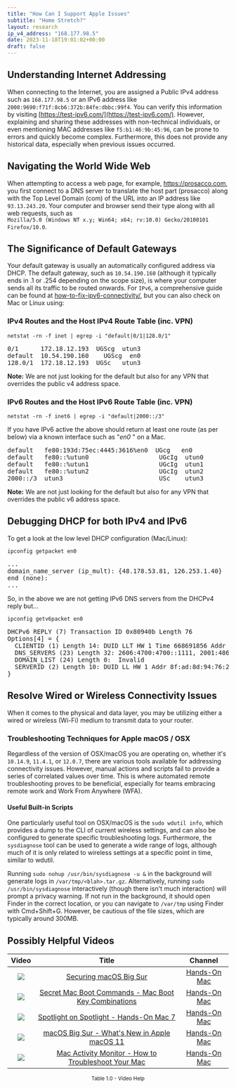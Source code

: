 ```yaml
---
title: "How Can I Support Apple Issues"
subtitle: "Home Stretch?"
layout: research
ip_v4_address: "168.177.98.5"
date: 2023-11-18T19:01:02+00:00
draft: false
---
```


## Understanding Internet Addressing

When connecting to the Internet, you are assigned a Public IPv4 address such as `168.177.98.5` or an IPv6 address like `2000:9690:f71f:8cb6:372b:84fe:dbbc:99f4`. You can verify this information by visiting [https://test-ipv6.com/](https://test-ipv6.com/). However, explaining and sharing these addresses with non-technical individuals, or even mentioning MAC addresses like `f5:b1:46:9b:45:96`, can be prone to errors and quickly become complex. Furthermore, this does not provide any historical data, especially when previous issues occurred.
## Navigating the World Wide Web

When attempting to access a web page, for example, https://prosacco.com, you first connect to a DNS server to translate the host part (prosacco) along with the Top Level Domain (com) of the URL into an IP address like `93.13.243.20`. Your computer and browser send their type along with all web requests, such as <br> `Mozilla/5.0 (Windows NT x.y; Win64; x64; rv:10.0) Gecko/20100101 Firefox/10.0`.
## The Significance of Default Gateways

Your default gateway is usually an automatically configured address via DHCP. The default gateway, such as `10.54.190.160` (although it typically ends in .1 or .254 depending on the scope size), is where your computer sends all its traffic to be routed onwards. For `IPv6`, a comprehensive guide can be found at [how-to-fix-ipv6-connectivity/](/blog/how-to-fix-ipv6-connectivity/), but you can also check on Mac or Linux using: <br>
### IPv4 Routes and the Host IPv4 Route Table (inc. VPN)
```netstat -rn -f inet | egrep -i "default|0/1|128.0/1"```

<pre>
0/1      172.18.12.193  UGScg  utun3
default  10.54.190.160    UGScg  en0
128.0/1  172.18.12.193  UGSc   utun3</pre>

**Note:** We are not just looking for the default but also for any VPN that overrides the public v4 address space.

### IPv6 Routes and the Host IPv6 Route Table (inc. VPN)
```netstat -rn -f inet6 | egrep -i "default|2000::/3"```

If you have IPv6 active the above should return at least one route (as per below) via a known interface such as "_en0_ " on a Mac. 

<pre>
default   fe80:193d:75ec:4445:3616%en0  UGcg   en0
default   fe80::%utun0                   UGcIg  utun0
default   fe80::%utun1                   UGcIg  utun1
default   fe80::%utun2                   UGcIg  utun2
2000::/3  utun3                          USc    utun3</pre>

**Note:** We are not just looking for the default but also for any VPN that overrides the public v6 address space.
<br>

## Debugging DHCP for both IPv4 and IPv6

To get a look at the low level DHCP configuration (Mac/Linux): 

```ipconfig getpacket en0```

<pre>
...
domain_name_server (ip_mult): {48.178.53.81, 126.253.1.40}
end (none):
...</pre>

So, in the above we are not getting IPv6 DNS servers from the DHCPv4 reply but...

```ipconfig getv6packet en0```

<pre>
DHCPv6 REPLY (7) Transaction ID 0x80940b Length 76
Options[4] = {
  CLIENTID (1) Length 14: DUID LLT HW 1 Time 668691856 Addr f5:b1:46:9b:45:96
  DNS_SERVERS (23) Length 32: 2606:4700:4700::1111, 2001:4860:4860::8844
  DOMAIN_LIST (24) Length 0:  Invalid
  SERVERID (2) Length 10: DUID LL HW 1 Addr 8f:ad:8d:94:76:2b
}</pre>




## Resolve Wired or Wireless Connectivity Issues
When it comes to the physical and data layer, you may be utilizing either a wired or wireless (Wi-Fi) medium to transmit data to your router.
### Troubleshooting Techniques for Apple macOS / OSX
Regardless of the version of OSX/macOS you are operating on, whether it's ```10.14.9```, ```11.4.1```, or ```12.0.7```, there are various tools available for addressing connectivity issues. However, manual actions and scripts fail to provide a series of correlated values over time. This is where automated remote troubleshooting proves to be beneficial, especially for teams embracing remote work and Work From Anywhere (WFA).
#### Useful Built-in Scripts
One particularly useful tool on OSX/macOS is the ```sudo wdutil info```, which provides a dump to the CLI of current wireless settings, and can also be configured to generate specific troubleshooting logs. Furthermore, the ```sysdiagnose``` tool can be used to generate a wide range of logs, although much of it is only related to wireless settings at a specific point in time, similar to wdutil.

Running ```sudo nohup /usr/bin/sysdiagnose -u &``` in the background will generate logs in ```/var/tmp/<blah>.tar.gz```. Alternatively, running ```sudo /usr/bin/sysdiagnose``` interactively (though there isn't much interaction) will prompt a privacy warning. If not run in the background, it should open Finder in the correct location, or you can navigate to ```/var/tmp``` using Finder with Cmd+Shift+G. However, be cautious of the file sizes, which are typically around 300MB.
## Possibly Helpful Videos

<link href="/plugins/lity/css/lity.min.css" rel="stylesheet">
<script src="/plugins/lity/js/lity.min.js"></script>
<div class="table1-start"></div>

|Video | Title | Channel |
| :---: | :---: | :---: |
|<a href="https://www.youtube.com/watch?v=7KdhJimuhNw" data-lity><img src="https://i.ytimg.com/vi/7KdhJimuhNw/default.jpg" class="img-fluid"></a>|<a href="https://www.youtube.com/watch?v=7KdhJimuhNw" data-lity>Securing macOS Big Sur</a>|<a target="_blank" href="https://www.youtube.com/channel/UCg43DP8MdHVcl4rFK_delBg" >Hands-On Mac</a>|
|<a href="https://www.youtube.com/watch?v=VwNYWAxHCgM" data-lity><img src="https://i.ytimg.com/vi/VwNYWAxHCgM/default.jpg" class="img-fluid"></a>|<a href="https://www.youtube.com/watch?v=VwNYWAxHCgM" data-lity>Secret Mac Boot Commands - Mac Boot Key Combinations</a>|<a target="_blank" href="https://www.youtube.com/channel/UCg43DP8MdHVcl4rFK_delBg" >Hands-On Mac</a>|
|<a href="https://www.youtube.com/watch?v=RslZ4W1EPqk" data-lity><img src="https://i.ytimg.com/vi/RslZ4W1EPqk/default.jpg" class="img-fluid"></a>|<a href="https://www.youtube.com/watch?v=RslZ4W1EPqk" data-lity>Spotlight on Spotlight - Hands-On Mac 7</a>|<a target="_blank" href="https://www.youtube.com/channel/UCg43DP8MdHVcl4rFK_delBg" >Hands-On Mac</a>|
|<a href="https://www.youtube.com/watch?v=JMKi6o9kaZI" data-lity><img src="https://i.ytimg.com/vi/JMKi6o9kaZI/default.jpg" class="img-fluid"></a>|<a href="https://www.youtube.com/watch?v=JMKi6o9kaZI" data-lity>macOS Big Sur - What&#39;s New in Apple macOS 11</a>|<a target="_blank" href="https://www.youtube.com/channel/UCg43DP8MdHVcl4rFK_delBg" >Hands-On Mac</a>|
|<a href="https://www.youtube.com/watch?v=TWzWd_DiaJ0" data-lity><img src="https://i.ytimg.com/vi/TWzWd_DiaJ0/default.jpg" class="img-fluid"></a>|<a href="https://www.youtube.com/watch?v=TWzWd_DiaJ0" data-lity>Mac Activity Monitor - How to Troubleshoot Your Mac</a>|<a target="_blank" href="https://www.youtube.com/channel/UCg43DP8MdHVcl4rFK_delBg" >Hands-On Mac</a>|

<center><small>Table 1.0 - Video Help</small></center>
 <br>
<div class="table1-end"></div>
<script type="text/javascript">
(function() {
    $('div.table1-start').nextUntil('div.table1-end', 'table').addClass('table thead-dark table-striped table-responsive rounded').attr('id', 't1');
    $('#t1').find('thead').addClass('thead-dark');
})();
</script>
